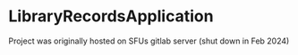 # LibraryRecordsApplication

Project was originally hosted on SFUs gitlab server (shut down in Feb 2024)
